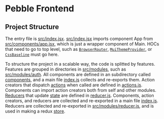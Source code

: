 # Pebble Frontend
## Project Structure

The entry file is [src/index.jsx](src/index.jsx).
[src/index.jsx](src/index.jsx) imports component App from [src/components/app.jsx](src/components/app.jsx), which is just a wrapper component of Main.
HOCs that need to go to top level, such as [`BrowserRouter`](https://reacttraining.com/react-router/web/api/BrowserRouter),
[`MuiThemeProvider`](https://material-ui.com/api/mui-theme-provider/), or [`CssBaseline`](https://material-ui.com/api/css-baseline/) must go here.

To structure the project in a scalable way, the code is splitted by features.
Features are grouped in directories in [src/modules](src/modules), such as [src/modules/auth](src/modules/auth).
All components are defined in an subdirectory called [components](src/modules/auth/components/),
and a main file [index.js](src/modules/auth/components/index.js) collects and re-exports them. 
Action creators that dispatch [actions](https://redux.js.org/basics/actions) when called are defined in [actions.js](src/modules/auth/actions.js).
Components can import action creators both from self and other modules.
[Reducers](https://redux.js.org/basics/reducers) that update [state](https://reactjs.org/docs/state-and-lifecycle.html) are defined in [reducer.js](src/modules/auth/reducer.js).
Components, action creators, and reducers are collected and re-exported in a main file [index.js](src/modules/auth/index.js).
Reducers are collected and re-exported in [src/modules/reducer.js](src/modules/reducer.js), and is used in making a redux [store](https://redux.js.org/basics/store).
